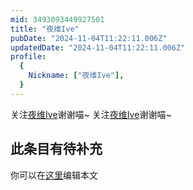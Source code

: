 ```yaml
---
mid: 3493093449927501
title: "夜维Ive"
pubDate: "2024-11-04T11:22:11.006Z"
updatedDate: "2024-11-04T11:22:11.006Z"
profile:
  {
    Nickname: ["夜维Ive"],
  }
---
```


关注[夜维Ive](https://space.bilibili.com/3493093449927501)谢谢喵~ 关注[夜维Ive](https://space.bilibili.com/3493093449927501)谢谢喵~

## 此条目有待补充
你可以在[这里](https://github.com/Yuhanawa/VTuber.ICU-Content/edit/master/v/夜维Ive/index.md)编辑本文
